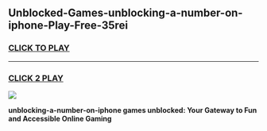 
## Unblocked-Games-unblocking-a-number-on-iphone-Play-Free-35rei
<h3>
<a href="https://premium76.site?title=unblocking-a-number-on-iphone&ref=10A">CLICK TO PLAY</a></h3>
<hr>

<h3>
<a href="https://premium76.site?title=unblocking-a-number-on-iphone&ref=10A">CLICK 2 PLAY</a>
  
</h3>

<a href="https://premium76.site?title=unblocking-a-number-on-iphone&ref=10A"><img src="https://clearcache.store/games.png"></a>


**unblocking-a-number-on-iphone games unblocked: Your Gateway to Fun and Accessible Online Gaming**
